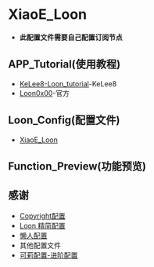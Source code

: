 # XiaoE_Loon
- **此配置文件需要自己配置订阅节点**

## APP_Tutorial(使用教程)
- [KeLee8-Loon_tutorial](https://github.com/KeLee8/Loon-tutorial)-KeLee8
- [Loon0x00](https://github.com/Loon0x00/LoonManual/tree/master)-官方

## Loon_Config(配置文件)
- [XiaoE_Loon](https://raw.githubusercontent.com/LaolunsiG/XiaoE_PCR/main/Config_File/Loon/XiaoE_Loon.conf)

## Function_Preview(功能预览)

## 感谢
- [Copyright配置](https://github.com/SANYIMOE/Quan_Shado_Conf)
- [Loon 精简配置](https://raw.githubusercontent.com/HoCooo/Loon/main/LoonLite.conf)
- [懒人配置](https://raw.githubusercontent.com/wlxuf/Shadowrocket/main/lazy_group.conf)
- 其他配置文件
- [可莉配置-进阶配置](https://gitlab.com/lodepuly/vpn_tool/-/raw/master/Tool/Loon/Config/zh-CN/Loon_Sample_Configuration_By_iKeLee.conf)

